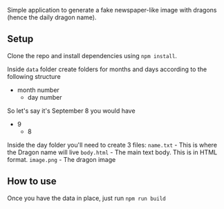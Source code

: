 Simple application to generate a fake newspaper-like image with dragons (hence the daily dragon name).

## Setup
Clone the repo and install dependencies using `npm install`.

Inside `data` folder create folders for months and days according to the following structure

- month number
  - day number

So let's say it's September 8 you would have

- 9
  - 8

Inside the day folder you'll need to create 3 files:
`name.txt` - This is where the Dragon name will live
`body.html` - The main text body. This is in HTML format.
`image.png` - The dragon image

## How to use

Once you have the data in place, just run `npm run build`
